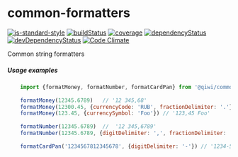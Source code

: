 # common-formatters
[![js-standard-style](https://img.shields.io/badge/code%20style-standard-brightgreen.svg)](http://standardjs.com)
[![buildStatus](https://img.shields.io/travis/qiwi/common-formatters.svg?maxAge=3600&branch=master)](https://travis-ci.org/qiwi/common-formatters)
[![coverage](https://img.shields.io/coveralls/qiwi/common-formatters.svg?maxAge=3600)](https://coveralls.io/github/qiwi/common-formatters)
[![dependencyStatus](https://img.shields.io/david/qiwi/common-formatters.svg?maxAge=3600)](https://david-dm.org/qiwi/common-formatters)
[![devDependencyStatus](https://img.shields.io/david/dev/qiwi/common-formatters.svg?maxAge=3600)](https://david-dm.org/qiwi/common-formatters)
[![Code Climate](https://codeclimate.com/github/codeclimate/codeclimate/badges/gpa.svg)](https://codeclimate.com/github/qiwi/common-formatters)

Common string formatters

##### Usage examples

```javascript
    import {formatMoney, formatNumber, formatCardPan} from '@qiwi/common-formatters'
    
    formatMoney(12345.6789)   // '12 345,68'
    formatMoney(12300.45, {currencyCode: 'RUB', fractionDelimiter: '.'}) // '12 300.45 ₽'
    formatMoney(123.45, {currencySymbol: 'Foo'}) // '123,45 Foo'
    
    formatNumber(12345.6789)  //  '12 345,6789'
    formatNumber(12345.6789, {digitDelimiter: ',', fractionDelimiter: '.'}) // '12,345.6789'
    
    formatCardPan('1234567812345678', {digitDelimiter: '-'}) // '1234-5678-1234-5678'
```
